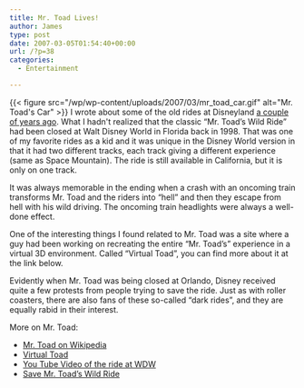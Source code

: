 ```yaml
---
title: Mr. Toad Lives!
author: James
type: post
date: 2007-03-05T01:54:40+00:00
url: /?p=38
categories:
  - Entertainment

---
```

{{< figure src="/wp/wp-content/uploads/2007/03/mr_toad_car.gif" alt="Mr. Toad's Car" >}}
I wrote about some of the old rides at Disneyland [a couple of years ago][1]. What I hadn't realized that the classic &#8220;Mr. Toad&#8217;s Wild Ride&#8221; had been closed at Walt Disney World in Florida back in 1998. That was one of my favorite rides as a kid and it was unique in the Disney World version in that it had two different tracks, each track giving a different experience (same as Space Mountain). The ride is still available in California, but it is only on one track.

It was always memorable in the ending when a crash with an oncoming train transforms Mr. Toad and the riders into &#8220;hell&#8221; and then they escape from hell with his wild driving. The oncoming train headlights were always a well-done effect.

One of the interesting things I found related to Mr. Toad was a site where a guy had been working on recreating the entire &#8220;Mr. Toad&#8217;s&#8221; experience in a virtual 3D environment. Called &#8220;Virtual Toad&#8221;, you can find more about it at the link below.

Evidently when Mr. Toad was being closed at Orlando, Disney received quite a few protests from people trying to save the ride. Just as with roller coasters, there are also fans of these so-called &#8220;dark rides&#8221;, and they are equally rabid in their interest.

More on Mr. Toad:

  * [Mr. Toad on Wikipedia][3]
  * [Virtual Toad][4]
  * [You Tube Video of the ride at WDW][5]
  * [Save Mr. Toad&#8217;s Wild Ride][6]

 [1]: /p21
 [3]: http://en.wikipedia.org/wiki/Mr._Toad%27s_Wild_Ride
 [4]: http://virtual-toad.com/index.html
 [5]: http://www.youtube.com/watch?v=8CtBFmVN02I&mode=related&search=
 [6]: http://www.math.miami.edu/~jam/toad/